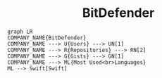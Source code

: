 <h1 align="center">BitDefender</h1>

```mermaid
graph LR
COMPANY_NAME{BitDefender}
COMPANY_NAME ---> U{Users} ---> UN[1]
COMPANY_NAME ---> R{Repositories} ---> RN[2]
COMPANY_NAME ---> G{Gists} ---> GN[1]
COMPANY_NAME ---> ML{Most Used<br>Languages}
ML --> Swift[Swift]
```
